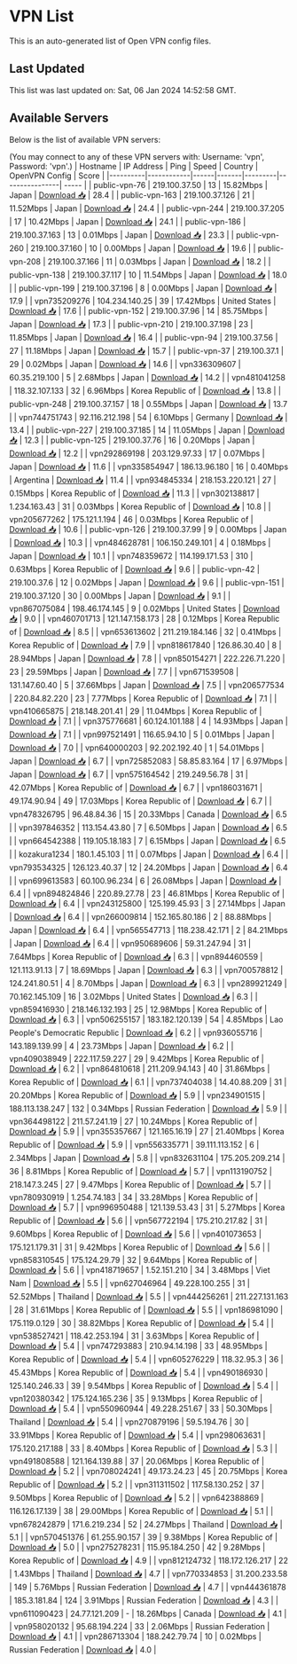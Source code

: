 # VPN List

This is an auto-generated list of Open VPN config files.

## Last Updated

This list was last updated on: Sat, 06 Jan 2024 14:52:58 GMT.

## Available Servers

Below is the list of available VPN servers:

(You may connect to any of these VPN servers with: Username: 'vpn', Password: 'vpn'.)
| Hostname | IP Address | Ping | Speed | Country | OpenVPN Config | Score |
|----------|------------|------|-------|---------|----------------| ----- |
| public-vpn-76 | 219.100.37.50 | 13 | 15.82Mbps | Japan | [Download 📥](./configs/server_0_JP.ovpn) | 28.4 |
| public-vpn-163 | 219.100.37.126 | 21 | 11.52Mbps | Japan | [Download 📥](./configs/server_1_JP.ovpn) | 24.4 |
| public-vpn-244 | 219.100.37.205 | 17 | 10.42Mbps | Japan | [Download 📥](./configs/server_2_JP.ovpn) | 24.1 |
| public-vpn-186 | 219.100.37.163 | 13 | 0.01Mbps | Japan | [Download 📥](./configs/server_3_JP.ovpn) | 23.3 |
| public-vpn-260 | 219.100.37.160 | 10 | 0.00Mbps | Japan | [Download 📥](./configs/server_4_JP.ovpn) | 19.6 |
| public-vpn-208 | 219.100.37.166 | 11 | 0.03Mbps | Japan | [Download 📥](./configs/server_5_JP.ovpn) | 18.2 |
| public-vpn-138 | 219.100.37.117 | 10 | 11.54Mbps | Japan | [Download 📥](./configs/server_6_JP.ovpn) | 18.0 |
| public-vpn-199 | 219.100.37.196 | 8 | 0.00Mbps | Japan | [Download 📥](./configs/server_7_JP.ovpn) | 17.9 |
| vpn735209276 | 104.234.140.25 | 39 | 17.42Mbps | United States | [Download 📥](./configs/server_8_US.ovpn) | 17.6 |
| public-vpn-152 | 219.100.37.96 | 14 | 85.75Mbps | Japan | [Download 📥](./configs/server_9_JP.ovpn) | 17.3 |
| public-vpn-210 | 219.100.37.198 | 23 | 11.85Mbps | Japan | [Download 📥](./configs/server_10_JP.ovpn) | 16.4 |
| public-vpn-94 | 219.100.37.56 | 27 | 11.18Mbps | Japan | [Download 📥](./configs/server_11_JP.ovpn) | 15.7 |
| public-vpn-37 | 219.100.37.1 | 29 | 0.02Mbps | Japan | [Download 📥](./configs/server_12_JP.ovpn) | 14.6 |
| vpn336309607 | 60.35.219.100 | 5 | 2.68Mbps | Japan | [Download 📥](./configs/server_13_JP.ovpn) | 14.2 |
| vpn481041258 | 118.32.107.133 | 32 | 6.96Mbps | Korea Republic of | [Download 📥](./configs/server_14_KR.ovpn) | 13.8 |
| public-vpn-248 | 219.100.37.157 | 18 | 0.55Mbps | Japan | [Download 📥](./configs/server_15_JP.ovpn) | 13.7 |
| vpn744751743 | 92.116.212.198 | 54 | 6.10Mbps | Germany | [Download 📥](./configs/server_16_DE.ovpn) | 13.4 |
| public-vpn-227 | 219.100.37.185 | 14 | 11.05Mbps | Japan | [Download 📥](./configs/server_17_JP.ovpn) | 12.3 |
| public-vpn-125 | 219.100.37.76 | 16 | 0.20Mbps | Japan | [Download 📥](./configs/server_18_JP.ovpn) | 12.2 |
| vpn292869198 | 203.129.97.33 | 17 | 0.07Mbps | Japan | [Download 📥](./configs/server_19_JP.ovpn) | 11.6 |
| vpn335854947 | 186.13.96.180 | 16 | 0.40Mbps | Argentina | [Download 📥](./configs/server_20_AR.ovpn) | 11.4 |
| vpn934845334 | 218.153.220.121 | 27 | 0.15Mbps | Korea Republic of | [Download 📥](./configs/server_21_KR.ovpn) | 11.3 |
| vpn302138817 | 1.234.163.43 | 31 | 0.03Mbps | Korea Republic of | [Download 📥](./configs/server_22_KR.ovpn) | 10.8 |
| vpn205677262 | 175.121.1.194 | 46 | 0.03Mbps | Korea Republic of | [Download 📥](./configs/server_23_KR.ovpn) | 10.6 |
| public-vpn-126 | 219.100.37.99 | 9 | 0.00Mbps | Japan | [Download 📥](./configs/server_24_JP.ovpn) | 10.3 |
| vpn484628781 | 106.150.249.101 | 4 | 0.18Mbps | Japan | [Download 📥](./configs/server_25_JP.ovpn) | 10.1 |
| vpn748359672 | 114.199.171.53 | 310 | 0.63Mbps | Korea Republic of | [Download 📥](./configs/server_26_KR.ovpn) | 9.6 |
| public-vpn-42 | 219.100.37.6 | 12 | 0.02Mbps | Japan | [Download 📥](./configs/server_27_JP.ovpn) | 9.6 |
| public-vpn-151 | 219.100.37.120 | 30 | 0.00Mbps | Japan | [Download 📥](./configs/server_28_JP.ovpn) | 9.1 |
| vpn867075084 | 198.46.174.145 | 9 | 0.02Mbps | United States | [Download 📥](./configs/server_29_US.ovpn) | 9.0 |
| vpn460701713 | 121.147.158.173 | 28 | 0.12Mbps | Korea Republic of | [Download 📥](./configs/server_30_KR.ovpn) | 8.5 |
| vpn653613602 | 211.219.184.146 | 32 | 0.41Mbps | Korea Republic of | [Download 📥](./configs/server_31_KR.ovpn) | 7.9 |
| vpn818617840 | 126.86.30.40 | 8 | 28.94Mbps | Japan | [Download 📥](./configs/server_32_JP.ovpn) | 7.8 |
| vpn850154271 | 222.226.71.220 | 23 | 29.59Mbps | Japan | [Download 📥](./configs/server_33_JP.ovpn) | 7.7 |
| vpn671539508 | 131.147.60.40 | 5 | 37.66Mbps | Japan | [Download 📥](./configs/server_34_JP.ovpn) | 7.5 |
| vpn206577534 | 220.84.82.220 | 23 | 7.77Mbps | Korea Republic of | [Download 📥](./configs/server_35_KR.ovpn) | 7.1 |
| vpn410665875 | 218.148.201.41 | 29 | 11.04Mbps | Korea Republic of | [Download 📥](./configs/server_36_KR.ovpn) | 7.1 |
| vpn375776681 | 60.124.101.188 | 4 | 14.93Mbps | Japan | [Download 📥](./configs/server_37_JP.ovpn) | 7.1 |
| vpn997521491 | 116.65.94.10 | 5 | 0.01Mbps | Japan | [Download 📥](./configs/server_38_JP.ovpn) | 7.0 |
| vpn640000203 | 92.202.192.40 | 1 | 54.01Mbps | Japan | [Download 📥](./configs/server_39_JP.ovpn) | 6.7 |
| vpn725852083 | 58.85.83.164 | 17 | 6.97Mbps | Japan | [Download 📥](./configs/server_40_JP.ovpn) | 6.7 |
| vpn575164542 | 219.249.56.78 | 31 | 42.07Mbps | Korea Republic of | [Download 📥](./configs/server_41_KR.ovpn) | 6.7 |
| vpn186031671 | 49.174.90.94 | 49 | 17.03Mbps | Korea Republic of | [Download 📥](./configs/server_42_KR.ovpn) | 6.7 |
| vpn478326795 | 96.48.84.36 | 15 | 20.33Mbps | Canada | [Download 📥](./configs/server_43_CA.ovpn) | 6.5 |
| vpn397846352 | 113.154.43.80 | 7 | 6.50Mbps | Japan | [Download 📥](./configs/server_44_JP.ovpn) | 6.5 |
| vpn664542388 | 119.105.18.183 | 7 | 6.15Mbps | Japan | [Download 📥](./configs/server_45_JP.ovpn) | 6.5 |
| kozakura1234 | 180.1.45.103 | 11 | 0.07Mbps | Japan | [Download 📥](./configs/server_46_JP.ovpn) | 6.4 |
| vpn793534325 | 126.123.40.37 | 12 | 24.20Mbps | Japan | [Download 📥](./configs/server_47_JP.ovpn) | 6.4 |
| vpn699613583 | 60.100.96.234 | 6 | 26.08Mbps | Japan | [Download 📥](./configs/server_48_JP.ovpn) | 6.4 |
| vpn894824846 | 220.89.27.78 | 23 | 46.81Mbps | Korea Republic of | [Download 📥](./configs/server_49_KR.ovpn) | 6.4 |
| vpn243125800 | 125.199.45.93 | 3 | 27.14Mbps | Japan | [Download 📥](./configs/server_50_JP.ovpn) | 6.4 |
| vpn266009814 | 152.165.80.186 | 2 | 88.88Mbps | Japan | [Download 📥](./configs/server_51_JP.ovpn) | 6.4 |
| vpn565547713 | 118.238.42.171 | 2 | 84.21Mbps | Japan | [Download 📥](./configs/server_52_JP.ovpn) | 6.4 |
| vpn950689606 | 59.31.247.94 | 31 | 7.64Mbps | Korea Republic of | [Download 📥](./configs/server_53_KR.ovpn) | 6.3 |
| vpn894460559 | 121.113.91.13 | 7 | 18.69Mbps | Japan | [Download 📥](./configs/server_54_JP.ovpn) | 6.3 |
| vpn700578812 | 124.241.80.51 | 4 | 8.70Mbps | Japan | [Download 📥](./configs/server_55_JP.ovpn) | 6.3 |
| vpn289921249 | 70.162.145.109 | 16 | 3.02Mbps | United States | [Download 📥](./configs/server_56_US.ovpn) | 6.3 |
| vpn859416930 | 218.146.132.193 | 25 | 12.98Mbps | Korea Republic of | [Download 📥](./configs/server_57_KR.ovpn) | 6.3 |
| vpn506255157 | 183.182.120.139 | 54 | 4.85Mbps | Lao People's Democratic Republic | [Download 📥](./configs/server_58_LA.ovpn) | 6.2 |
| vpn936055716 | 143.189.139.99 | 4 | 23.73Mbps | Japan | [Download 📥](./configs/server_59_JP.ovpn) | 6.2 |
| vpn409038949 | 222.117.59.227 | 29 | 9.42Mbps | Korea Republic of | [Download 📥](./configs/server_60_KR.ovpn) | 6.2 |
| vpn864810618 | 211.209.94.143 | 40 | 31.86Mbps | Korea Republic of | [Download 📥](./configs/server_61_KR.ovpn) | 6.1 |
| vpn737404038 | 14.40.88.209 | 31 | 20.20Mbps | Korea Republic of | [Download 📥](./configs/server_62_KR.ovpn) | 5.9 |
| vpn234901515 | 188.113.138.247 | 132 | 0.34Mbps | Russian Federation | [Download 📥](./configs/server_63_RU.ovpn) | 5.9 |
| vpn364498122 | 211.57.241.19 | 27 | 10.24Mbps | Korea Republic of | [Download 📥](./configs/server_64_KR.ovpn) | 5.9 |
| vpn355357667 | 121.165.16.19 | 27 | 21.40Mbps | Korea Republic of | [Download 📥](./configs/server_65_KR.ovpn) | 5.9 |
| vpn556335771 | 39.111.113.152 | 6 | 2.34Mbps | Japan | [Download 📥](./configs/server_66_JP.ovpn) | 5.8 |
| vpn832631104 | 175.205.209.214 | 36 | 8.81Mbps | Korea Republic of | [Download 📥](./configs/server_67_KR.ovpn) | 5.7 |
| vpn113190752 | 218.147.3.245 | 27 | 9.47Mbps | Korea Republic of | [Download 📥](./configs/server_68_KR.ovpn) | 5.7 |
| vpn780930919 | 1.254.74.183 | 34 | 33.28Mbps | Korea Republic of | [Download 📥](./configs/server_69_KR.ovpn) | 5.7 |
| vpn996950488 | 121.139.53.43 | 31 | 5.27Mbps | Korea Republic of | [Download 📥](./configs/server_70_KR.ovpn) | 5.6 |
| vpn567722194 | 175.210.217.82 | 31 | 9.60Mbps | Korea Republic of | [Download 📥](./configs/server_71_KR.ovpn) | 5.6 |
| vpn401073653 | 175.121.179.31 | 31 | 9.42Mbps | Korea Republic of | [Download 📥](./configs/server_72_KR.ovpn) | 5.6 |
| vpn858310545 | 175.124.29.79 | 32 | 9.64Mbps | Korea Republic of | [Download 📥](./configs/server_73_KR.ovpn) | 5.6 |
| vpn418719657 | 1.52.151.210 | 34 | 3.48Mbps | Viet Nam | [Download 📥](./configs/server_74_VN.ovpn) | 5.5 |
| vpn627046964 | 49.228.100.255 | 31 | 52.52Mbps | Thailand | [Download 📥](./configs/server_75_TH.ovpn) | 5.5 |
| vpn444256261 | 211.227.131.163 | 28 | 31.61Mbps | Korea Republic of | [Download 📥](./configs/server_76_KR.ovpn) | 5.5 |
| vpn186981090 | 175.119.0.129 | 30 | 38.82Mbps | Korea Republic of | [Download 📥](./configs/server_77_KR.ovpn) | 5.4 |
| vpn538527421 | 118.42.253.194 | 31 | 3.63Mbps | Korea Republic of | [Download 📥](./configs/server_78_KR.ovpn) | 5.4 |
| vpn747293883 | 210.94.14.198 | 33 | 48.95Mbps | Korea Republic of | [Download 📥](./configs/server_79_KR.ovpn) | 5.4 |
| vpn605276229 | 118.32.95.3 | 36 | 45.43Mbps | Korea Republic of | [Download 📥](./configs/server_80_KR.ovpn) | 5.4 |
| vpn490186930 | 125.140.246.33 | 39 | 9.54Mbps | Korea Republic of | [Download 📥](./configs/server_81_KR.ovpn) | 5.4 |
| vpn120380342 | 175.124.165.236 | 35 | 9.13Mbps | Korea Republic of | [Download 📥](./configs/server_82_KR.ovpn) | 5.4 |
| vpn550960944 | 49.228.251.67 | 33 | 50.30Mbps | Thailand | [Download 📥](./configs/server_83_TH.ovpn) | 5.4 |
| vpn270879196 | 59.5.194.76 | 30 | 33.91Mbps | Korea Republic of | [Download 📥](./configs/server_84_KR.ovpn) | 5.4 |
| vpn298063631 | 175.120.217.188 | 33 | 8.40Mbps | Korea Republic of | [Download 📥](./configs/server_85_KR.ovpn) | 5.3 |
| vpn491808588 | 121.164.139.88 | 37 | 20.06Mbps | Korea Republic of | [Download 📥](./configs/server_86_KR.ovpn) | 5.2 |
| vpn708024241 | 49.173.24.23 | 45 | 20.75Mbps | Korea Republic of | [Download 📥](./configs/server_87_KR.ovpn) | 5.2 |
| vpn311311502 | 117.58.130.252 | 37 | 9.50Mbps | Korea Republic of | [Download 📥](./configs/server_88_KR.ovpn) | 5.2 |
| vpn642388869 | 116.126.17.139 | 38 | 29.00Mbps | Korea Republic of | [Download 📥](./configs/server_89_KR.ovpn) | 5.1 |
| vpn678242879 | 171.6.219.234 | 52 | 24.27Mbps | Thailand | [Download 📥](./configs/server_90_TH.ovpn) | 5.1 |
| vpn570451376 | 61.255.90.157 | 39 | 9.38Mbps | Korea Republic of | [Download 📥](./configs/server_91_KR.ovpn) | 5.0 |
| vpn275278231 | 115.95.184.250 | 42 | 9.28Mbps | Korea Republic of | [Download 📥](./configs/server_92_KR.ovpn) | 4.9 |
| vpn812124732 | 118.172.126.217 | 22 | 1.43Mbps | Thailand | [Download 📥](./configs/server_93_TH.ovpn) | 4.7 |
| vpn770334853 | 31.200.233.58 | 149 | 5.76Mbps | Russian Federation | [Download 📥](./configs/server_94_RU.ovpn) | 4.7 |
| vpn444361878 | 185.3.181.84 | 124 | 3.91Mbps | Russian Federation | [Download 📥](./configs/server_95_RU.ovpn) | 4.3 |
| vpn611090423 | 24.77.121.209 | - | 18.26Mbps | Canada | [Download 📥](./configs/server_96_CA.ovpn) | 4.1 |
| vpn958020132 | 95.68.194.224 | 33 | 2.06Mbps | Russian Federation | [Download 📥](./configs/server_97_RU.ovpn) | 4.1 |
| vpn286713304 | 188.242.79.74 | 10 | 0.02Mbps | Russian Federation | [Download 📥](./configs/server_98_RU.ovpn) | 4.0 |
